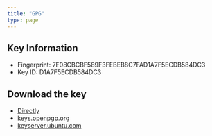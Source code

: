 ```yaml
---
title: "GPG"
type: page
---
```


## Key Information

- Fingerprint: 7F08CBCBF589F3FEBEB8C7FAD1A7F5ECDB584DC3
- Key ID: D1A7F5ECDB584DC3

## Download the key

- [Directly](/gpg/brenno_publickey.asc)
- [keys.openpgp.org](https://keys.openpgp.org/vks/v1/by-fingerprint/7F08CBCBF589F3FEBEB8C7FAD1A7F5ECDB584DC3)
- [keyserver.ubuntu.com](https://keyserver.ubuntu.com/pks/lookup?op=get&search=0x7F08CBCBF589F3FEBEB8C7FAD1A7F5ECDB584DC3)
